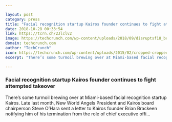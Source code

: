 ```yaml
---

layout: post
category: press
title: "Facial recognition startup Kairos founder continues to fight attempted takeover"
date: 2018-10-28 00:33:54
link: https://tcrn.ch/2Jlclv2
image: https://techcrunch.com/wp-content/uploads/2018/09/disruptsf18_brian_brackeen_kairos-2174.jpg?w=601
domain: techcrunch.com
author: "TechCrunch"
icon: https://techcrunch.com/wp-content/uploads/2015/02/cropped-cropped-favicon-gradient.png?w=180
excerpt: "There’s some turmoil brewing over at Miami-based facial recognition startup Kairos. Late last month, New World Angels President and Kairos board chairperson Steve O’Hara sent a letter to Kairos founder Brian Brackeen notifying him of his termination from the role of chief executive offi…"

---
```


### Facial recognition startup Kairos founder continues to fight attempted takeover

There’s some turmoil brewing over at Miami-based facial recognition startup Kairos. Late last month, New World Angels President and Kairos board chairperson Steve O’Hara sent a letter to Kairos founder Brian Brackeen notifying him of his termination from the role of chief executive offi…
